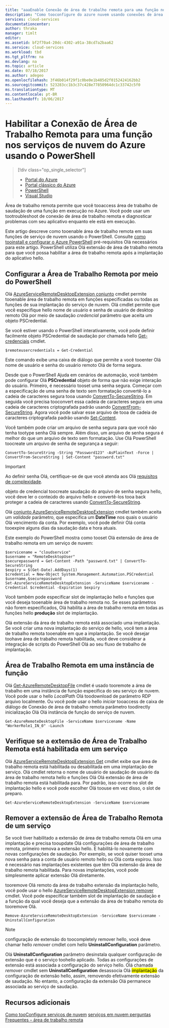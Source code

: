 ```yaml
---
title: "aaaEnable Conexão de área de trabalho remota para uma função nos serviços de nuvem do Azure usando o PowerShell"
description: "Como tooconfigure do azure nuvem usando conexões de área de trabalho remota do PowerShell tooallow do aplicativo de serviço"
services: cloud-services
documentationcenter: 
author: thraka
manager: timlt
editor: 
ms.assetid: bf2f70a4-20dc-4302-a91a-38cd7a2baa62
ms.service: cloud-services
ms.workload: tbd
ms.tgt_pltfrm: na
ms.devlang: na
ms.topic: article
ms.date: 07/18/2017
ms.author: adegeo
ms.openlocfilehash: 3f46b014f29f1c0be0e1b485d2f0152424162bb2
ms.sourcegitcommit: 523283cc1b3c37c428e77850964dc1c33742c5f0
ms.translationtype: MT
ms.contentlocale: pt-BR
ms.lasthandoff: 10/06/2017
---
```

# <a name="enable-remote-desktop-connection-for-a-role-in-azure-cloud-services-using-powershell"></a>Habilitar a Conexão de Área de Trabalho Remota para uma função nos serviços de nuvem do Azure usando o PowerShell
> [!div class="op_single_selector"]
> * [Portal do Azure](cloud-services-role-enable-remote-desktop-new-portal.md)
> * [Portal clássico do Azure](cloud-services-role-enable-remote-desktop.md)
> * [PowerShell](cloud-services-role-enable-remote-desktop-powershell.md)
> * [Visual Studio](../vs-azure-tools-remote-desktop-roles.md)
>
>

Área de trabalho remota permite que você tooaccess área de trabalho de saudação de uma função em execução no Azure. Você pode usar um tootroubleshoot de conexão de área de trabalho remota e diagnosticar problemas com seu aplicativo enquanto ele está em execução.

Este artigo descreve como tooenable área de trabalho remota em suas funções de serviço de nuvem usando o PowerShell. Consulte [como tooinstall e configurar o Azure PowerShell](/powershell/azure/overview) pré-requisitos Olá necessários para este artigo. PowerShell utiliza Olá extensão de área de trabalho remota para que você possa habilitar a área de trabalho remota após a implantação do aplicativo hello.

## <a name="configure-remote-desktop-from-powershell"></a>Configurar a Área de Trabalho Remota por meio do PowerShell
Olá [AzureServiceRemoteDesktopExtension conjunto](/powershell/module/azure/set-azureserviceremotedesktopextension?view=azuresmps-3.7.0) cmdlet permite tooenable área de trabalho remota em funções especificadas ou todas as funções de sua implantação do serviço de nuvem. Olá cmdlet permite que você especifique hello nome de usuário e senha de usuário de desktop remoto Olá por meio de saudação *credencial* parâmetro que aceita um objeto PSCredential.

Se você estiver usando o PowerShell interativamente, você pode definir facilmente objeto PSCredential de saudação por chamada hello [Get-credenciais](https://technet.microsoft.com/library/hh849815.aspx) cmdlet.

```
$remoteusercredentials = Get-Credential
```

Este comando exibe uma caixa de diálogo que permite a você tooenter Olá nome de usuário e senha do usuário remoto Olá de forma segura.

Desde que o PowerShell Ajuda em cenários de automação, você também pode configurar Olá **PSCredential** objeto de forma que não exige interação do usuário. Primeiro, é necessário tooset uma senha segura. Começar com a especificação de uma senha de texto sem formatação convertê-lo a cadeia de caracteres segura tooa usando [ConvertTo-SecureString](https://technet.microsoft.com/library/hh849818.aspx). Em seguida você precisa tooconvert essa cadeia de caracteres segura em uma cadeia de caracteres criptografada padrão usando [ConvertFrom-SecureString](https://technet.microsoft.com/library/hh849814.aspx). Agora você pode salvar esse arquivo de tooa de cadeia de caracteres criptografada padrão usando [Set-Content](https://technet.microsoft.com/library/ee176959.aspx).

Você também pode criar um arquivo de senha segura para que você não tenha tootype senha Olá sempre. Além disso, um arquivo de senha segura é melhor do que um arquivo de texto sem formatação. Use Olá PowerShell toocreate um arquivo de senha de segurança a seguir:

```
ConvertTo-SecureString -String "Password123" -AsPlainText -Force | ConvertFrom-SecureString | Set-Content "password.txt"
```

> [!IMPORTANT]
> Ao definir senha Olá, certifique-se de que você atenda aos Olá [requisitos de complexidade](https://technet.microsoft.com/library/cc786468.aspx).
>
>

objeto de credencial toocreate saudação do arquivo de senha segura hello, você deve ler o conteúdo do arquivo hello e convertê-los tooa back proteger a cadeia de caracteres usando [ConvertTo-SecureString](https://technet.microsoft.com/library/hh849818.aspx).

Olá [conjunto AzureServiceRemoteDesktopExtension](/powershell/module/azure/set-azureserviceremotedesktopextension?view=azuresmps-3.7.0) cmdlet também aceita um *validade* parâmetro, que especifica um **DateTime** nos quais o usuário Olá vencimento da conta. Por exemplo, você pode definir Olá conta tooexpire alguns dias da saudação data e hora atuais.

Este exemplo do PowerShell mostra como tooset Olá extensão de área de trabalho remota em um serviço de nuvem:

```
$servicename = "cloudservice"
$username = "RemoteDesktopUser"
$securepassword = Get-Content -Path "password.txt" | ConvertTo-SecureString
$expiry = $(Get-Date).AddDays(1)
$credential = New-Object System.Management.Automation.PSCredential $username,$securepassword
Set-AzureServiceRemoteDesktopExtension -ServiceName $servicename -Credential $credential -Expiration $expiry
```
Você também pode especificar slot de implantação hello e funções que você deseja tooenable área de trabalho remota no. Se esses parâmetros não forem especificados, Olá habilita a área de trabalho remota em todas as funções hello **produção** slot de implantação.

Olá extensão da área de trabalho remota está associado uma implantação. Se você criar uma nova implantação do serviço de hello, você tem a área de trabalho remota tooenable em que a implantação. Se você desejar toohave área de trabalho remota habilitada, você deve considerar a integração de scripts do PowerShell Olá ao seu fluxo de trabalho de implantação.

## <a name="remote-desktop-into-a-role-instance"></a>Área de Trabalho Remota em uma instância de função
Olá [Get-AzureRemoteDesktopFile](/powershell/module/azure/get-azureremotedesktopfile?view=azuresmps-3.7.0) cmdlet é usado tooremote a área de trabalho em uma instância de função específica do seu serviço de nuvem. Você pode usar o hello *LocalPath* Olá toodownload de parâmetro RDP arquivo localmente. Ou você pode usar o hello *iniciar* tooaccess de caixa de diálogo de Conexão de área de trabalho remota parâmetro toodirectly inicialização Olá Olá instância de função do serviço de nuvem.

```
Get-AzureRemoteDesktopFile -ServiceName $servicename -Name "WorkerRole1_IN_0" -Launch
```


## <a name="check-if-remote-desktop-extension-is-enabled-on-a-service"></a>Verifique se a extensão de Área de Trabalho Remota está habilitada em um serviço
Olá [AzureServiceRemoteDesktopExtension Get](/powershell/module/azure/get-azureremotedesktopfile?view=azuresmps-3.7.0) cmdlet exibe que área de trabalho remota está habilitada ou desabilitada em uma implantação de serviço. Olá cmdlet retorna o nome de usuário de saudação de usuário da área de trabalho remota hello e funções Olá Olá extensão de área de trabalho remota está habilitada para. Por padrão, isso ocorre no slot de implantação hello e você pode escolher Olá toouse em vez disso, o slot de preparo.

```
Get-AzureServiceRemoteDesktopExtension -ServiceName $servicename
```

## <a name="remove-remote-desktop-extension-from-a-service"></a>Remover a extensão de Área de Trabalho Remota de um serviço
Se você tiver habilitado a extensão de área de trabalho remota Olá em uma implantação e precisa tooupdate Olá configurações de área de trabalho remota, primeiro remova a extensão hello. E habilitá-lo novamente com novas configurações de saudação. Por exemplo, se você quiser tooset uma nova senha para a conta de usuário remoto hello ou Olá conta expirou. Isso é necessário nas implantações existentes que têm Olá extensão da área de trabalho remota habilitada. Para novas implantações, você pode simplesmente aplicar extensão Olá diretamente.

tooremove Olá remoto da área de trabalho extensão da implantação hello, você pode usar o hello [AzureServiceRemoteDesktopExtension remover](/powershell/module/azure/remove-azureserviceremotedesktopextension?view=azuresmps-3.7.0) cmdlet. Você pode especificar também slot de implantação de saudação e a função da qual você deseja que a extensão da área de trabalho remota do tooremove Olá.

```
Remove-AzureServiceRemoteDesktopExtension -ServiceName $servicename -UninstallConfiguration
```

> [!NOTE]
> configuração de extensão do toocompletely remover hello, você deve chamar hello *remover* cmdlet com hello **UninstallConfiguration** parâmetro.
>
> Olá **UninstallConfiguration** parâmetro desinstala qualquer configuração de extensão que é o serviço toohello aplicado. Todas as configurações de extensão está associada a configuração do serviço hello. Olá chamada *remover* cmdlet sem **UninstallConfiguration** desassocia Olá <mark>implantação</mark> da configuração de extensão hello, assim, removendo efetivamente extensão de saudação. No entanto, a configuração da extensão Olá permanece associada ao serviço de saudação.
>
>

## <a name="additional-resources"></a>Recursos adicionais

[Como tooConfigure serviços de nuvem](cloud-services-how-to-configure.md)
[serviços em nuvem perguntas Frequentes – área de trabalho remota](cloud-services-faq.md)
